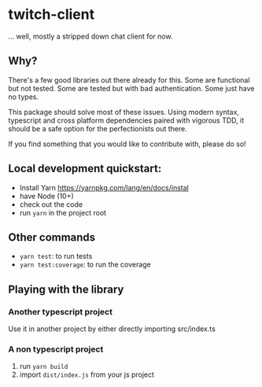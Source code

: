 # twitch-client

... well, mostly a stripped down chat client for now.

## Why?
There's a few good libraries out there already for this.
Some are functional but not tested.
Some are tested but with bad authentication.
Some just have no types.

This package should solve most of these issues.
Using modern syntax, typescript and cross platform dependencies
paired with vigorous TDD, it should be a safe option for the perfectionists
out there.

If you find something that you would like to contribute with, please do so!


## Local development quickstart:

- Install Yarn https://yarnpkg.com/lang/en/docs/instal
- have Node (10+)
- check out the code
- run `yarn` in the project root

## Other commands
- `yarn test`: to run tests
- `yarn test:coverage`: to run the coverage

## Playing with the library

### Another typescript project
Use it in another project by either directly importing src/index.ts

### A non typescript project
1. run `yarn build`
2. import `dist/index.js` from your js project
